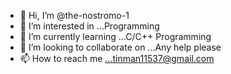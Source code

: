 - 👋 Hi, I’m @the-nostromo-1
- 👀 I’m interested in ...Programming
- 🌱 I’m currently learning ...C/C++ Programming
- 💞️ I’m looking to collaborate on ...Any help please
- 📫 How to reach me ...tinman11537@gmail.com

<!---
the-nostromo-1/the-nostromo-1 is a ✨ special ✨ repository because its `README.md` (this file) appears on your GitHub profile.
You can click the Preview link to take a look at your changes.
--->
